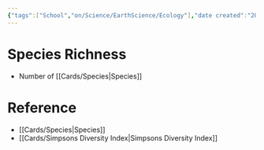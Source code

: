 ```yaml
---
{"tags":["School","on/Science/EarthScience/Ecology"],"date created":"2022-03-01 Tue","edited":"2023-04-06 Thu","dg-publish":true,"permalink":"/cards/species-richness/","dgPassFrontmatter":true}
---
```


# Species Richness

- Number of [[Cards/Species\|Species]]

# Reference

- [[Cards/Species\|Species]]
- [[Cards/Simpsons Diversity Index\|Simpsons Diversity Index]]